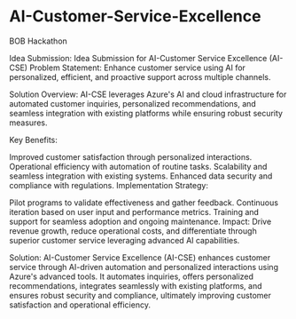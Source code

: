 # AI-Customer-Service-Excellence
BOB Hackathon

Idea Submission:
Idea Submission for AI-Customer Service Excellence (AI-CSE)
Problem Statement: Enhance customer service using AI for personalized, efficient, and proactive support across multiple channels.

Solution Overview: AI-CSE leverages Azure's AI and cloud infrastructure for automated customer inquiries, personalized recommendations, and seamless integration with existing platforms while ensuring robust security measures.

Key Benefits:

Improved customer satisfaction through personalized interactions.
Operational efficiency with automation of routine tasks.
Scalability and seamless integration with existing systems.
Enhanced data security and compliance with regulations.
Implementation Strategy:

Pilot programs to validate effectiveness and gather feedback.
Continuous iteration based on user input and performance metrics.
Training and support for seamless adoption and ongoing maintenance.
Impact: Drive revenue growth, reduce operational costs, and differentiate through superior customer service leveraging advanced AI capabilities.


Solution:
AI-Customer Service Excellence (AI-CSE) enhances customer service through AI-driven automation and personalized interactions using Azure's advanced tools. It automates inquiries, offers personalized recommendations, integrates seamlessly with existing platforms, and ensures robust security and compliance, ultimately improving customer satisfaction and operational efficiency.
